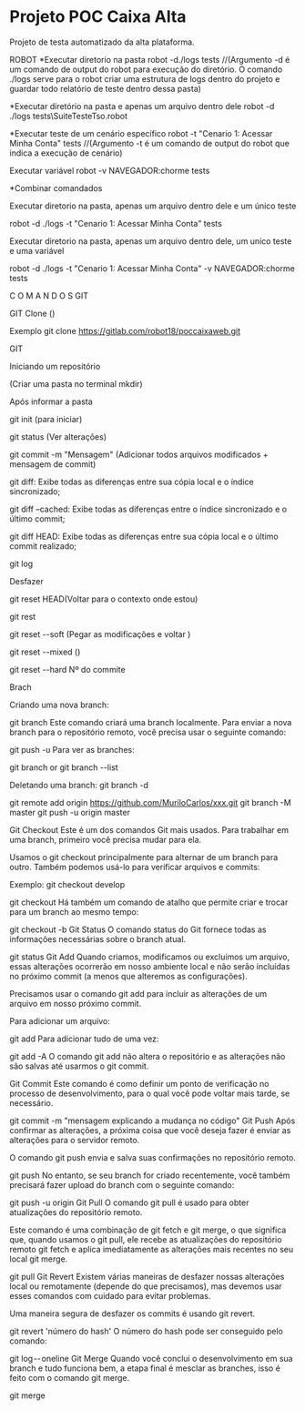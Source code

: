 # Projeto POC Caixa Alta

Projeto de testa automatizado da alta plataforma.

ROBOT
*Executar diretorio na pasta
robot -d./logs tests
//(Argumento -d é um comando de output do robot para execução do diretório.  O comando ./logs serve para o robot criar uma estrutura de logs dentro do projeto e guardar todo relatório de teste dentro dessa pasta)

*Executar diretório na pasta e apenas um arquivo dentro dele
robot -d ./logs tests\SuiteTesteTso.robot

*Executar teste de um cenário específico
robot -t "Cenario 1: Acessar Minha Conta" tests
//(Argumento -t é um comando de output do robot que indica a execução de cenário)


Executar variável
robot -v NAVEGADOR:chorme tests

*Combinar comandados

Executar diretorio na pasta, apenas um arquivo dentro dele e um único teste

robot -d ./logs -t "Cenario 1: Acessar Minha Conta" tests

Executar diretorio na pasta, apenas um arquivo dentro dele, um unico teste e uma variável

robot -d ./logs -t "Cenario 1: Acessar Minha Conta" -v NAVEGADOR:chorme tests


C O M A N D O S  GIT

GIT Clone ()

Exemplo
git clone https://gitlab.com/robot18/poccaixaweb.git


GIT

Iniciando um repositório

(Criar uma pasta no terminal mkdir)

Após informar a pasta

git init (para iniciar)


git status (Ver alterações)

git commit -m "Mensagem" (Adicionar todos arquivos modificados + mensagem de commit)

git diff: Exibe todas as diferenças entre sua cópia local e o índice sincronizado;

git diff –cached: Exibe todas as diferenças entre o índice sincronizado e o último commit;

git diff HEAD: Exibe todas as diferenças entre sua cópia local e o último commit realizado;

git log



Desfazer

git reset HEAD(Voltar para o contexto onde estou)

git rest

git reset --soft (Pegar as modificações e voltar )

git reset --mixed ()

git reset --hard Nº do commite


Brach

Criando uma nova branch:

git branch <nome-do-branch>
Este comando criará uma branch localmente. Para enviar a nova branch para o repositório remoto, você precisa usar o seguinte comando:

git push -u <remote> <nome-da-branch>
Para ver as branches:

git branch or git branch --list

Deletando uma branch:
git branch -d <nome-da-branch>

git remote add origin https://github.com/MuriloCarlos/xxx.git
git branch -M master
git push -u origin master


Git Checkout
Este é um dos comandos Git mais usados. Para trabalhar em uma branch, primeiro você precisa mudar para ela.

Usamos o git checkout principalmente para alternar de um branch para outro. Também podemos usá-lo para verificar arquivos e commits:

Exemplo:
git checkout develop

git checkout <nome-da-branch>
Há também um comando de atalho que permite criar e trocar para um branch ao mesmo tempo:

git checkout -b <nome-da-branch>
Git Status
O comando status do Git fornece todas as informações necessárias sobre o branch atual.

git status
Git Add
Quando criamos, modificamos ou excluímos um arquivo, essas alterações ocorrerão em nosso ambiente local e não serão incluídas no próximo commit (a menos que alteremos as configurações).

Precisamos usar o comando git add para incluir as alterações de um arquivo em nosso próximo commit.

Para adicionar um arquivo:

git add <arquivo>
Para adicionar tudo de uma vez:

git add -A
O comando git add não altera o repositório e as alterações não são salvas até usarmos o git commit.

Git Commit
Este comando é como definir um ponto de verificação no processo de desenvolvimento, para o qual você pode voltar mais tarde, se necessário.

git commit -m "mensagem explicando a mudança no código"
Git Push
Após confirmar as alterações, a próxima coisa que você deseja fazer é enviar as alterações para o servidor remoto.

O comando git push envia e salva suas confirmações no repositório remoto.

git push <remote> <nome-do-branch>
No entanto, se seu branch for criado recentemente, você também precisará fazer upload do branch com o seguinte comando:

git push -u origin <nome-do-branch>
Git Pull
O comando git pull é usado para obter atualizações do repositório remoto.

Este comando é uma combinação de git fetch e git merge, o que significa que, quando usamos o git pull, ele recebe as atualizações do repositório remoto git fetch e aplica imediatamente as alterações mais recentes no seu local git merge.

git pull <remote>
Git Revert
Existem várias maneiras de desfazer nossas alterações local ou remotamente (depende do que precisamos), mas devemos usar esses comandos com cuidado para evitar problemas.

Uma maneira segura de desfazer os commits é usando git revert.

git revert 'número do hash'
O número do hash pode ser conseguido pelo comando:

git log -- oneline
Git Merge
Quando você conclui o desenvolvimento em sua branch e tudo funciona bem, a etapa final é mesclar as branches, isso é feito com o comando git merge.

git merge <nome-da-branch>
